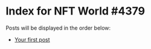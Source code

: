 # Index for NFT World #4379
Posts will be displayed in the order below:

- [Your first post](./001-first.md)

